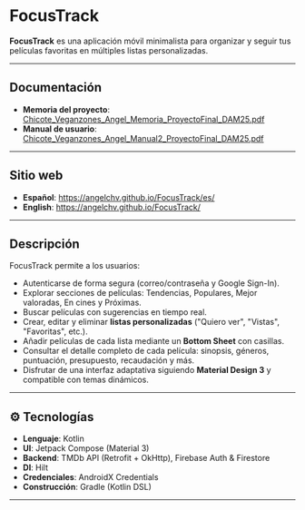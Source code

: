 # FocusTrack

**FocusTrack** es una aplicación móvil minimalista para organizar y seguir tus películas favoritas en múltiples listas personalizadas.

---

## Documentación

- **Memoria del proyecto**: [Chicote_Veganzones_Angel_Memoria_ProyectoFinal_DAM25.pdf](./Chicote_Veganzones_Angel_Memoria_ProyectoFinal_DAM25.pdf)  
- **Manual de usuario**: [Chicote_Veganzones_Angel_Manual2_ProyectoFinal_DAM25.pdf](./Chicote_Veganzones_Angel_Manual_ProyectoFinal_DAM25.pdf)  

---

## Sitio web

- **Español**: https://angelchv.github.io/FocusTrack/es/  
- **English**: https://angelchv.github.io/FocusTrack/  

---

## Descripción

FocusTrack permite a los usuarios:

- Autenticarse de forma segura (correo/contraseña y Google Sign-In).  
- Explorar secciones de películas: Tendencias, Populares, Mejor valoradas, En cines y Próximas.  
- Buscar películas con sugerencias en tiempo real.  
- Crear, editar y eliminar **listas personalizadas** (\"Quiero ver\", \"Vistas\", \"Favoritas\", etc.).  
- Añadir películas de cada lista mediante un **Bottom Sheet** con casillas.  
- Consultar el detalle completo de cada película: sinopsis, géneros, puntuación, presupuesto, recaudación y más.  
- Disfrutar de una interfaz adaptativa siguiendo **Material Design 3** y compatible con temas dinámicos.  

---

## ⚙️ Tecnologías

- **Lenguaje**: Kotlin  
- **UI**: Jetpack Compose (Material 3)  
- **Backend**: TMDb API (Retrofit + OkHttp), Firebase Auth & Firestore  
- **DI**: Hilt  
- **Credenciales**: AndroidX Credentials  
- **Construcción**: Gradle (Kotlin DSL)  

---
